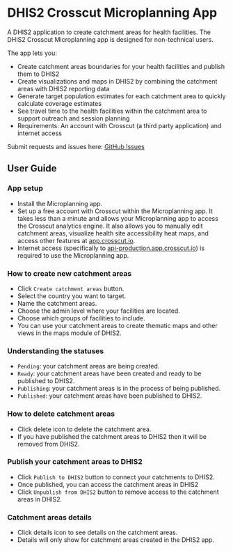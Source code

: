# DHIS2 Crosscut Microplanning App

A DHIS2 application to create catchment areas for health facilities. The DHIS2 Crosscut Microplanning app is designed for non-technical users.

The app lets you:

- Create catchment areas boundaries for your health facilities and publish them to DHIS2
- Create visualizations and maps in DHIS2 by combining the catchment areas with DHIS2 reporting data
- Generate target population estimates for each catchment area to quickly calculate coverage estimates
- See travel time to the health facilities within the catchment area to support outreach and session planning
- Requirements: An account with Crosscut (a third party application) and internet access

Submit requests and issues here: [GitHub Issues](https://github.com/crosscutio/dhis2-crosscut-app/issues/new)

## User Guide

### App setup

- Install the Microplanning app.
- Set up a free account with Crosscut within the Microplanning app. It takes less than a minute and allows your Microplanning app to access the Crosscut analytics engine. It also allows you to manually edit catchment areas, visualize health site accessibility heat maps, and access other features at [app.crosscut.io](https://app.crosscut.io/).
- Internet access (specifically to [api-production.app.crosscut.io](https://api-production.app.crosscut.io)) is required to use the Microplanning app.

### How to create new catchment areas

- Click `Create catchment areas` button.
- Select the country you want to target.
- Name the catchment areas.
- Choose the admin level where your facilities are located.
- Choose which groups of facilities to include.
- You can use your catchment areas to create thematic maps and other views in the maps module of DHIS2.

### Understanding the statuses

- `Pending`: your catchment areas are being created.
- `Ready`: your catchment areas have been created and ready to be published to DHIS2.
- `Publishing`: your catchment areas is in the process of being published.
- `Published`: your catchment areas have been published to DHIS2.

### How to delete catchment areas

- Click delete icon to delete the catchment area.
- If you have published the catchment areas to DHIS2 then it will be removed from DHIS2.

### Publish your catchment areas to DHIS2

- Click `Publish to DHIS2` button to connect your catchments to DHIS2.
- Once published, you can access the catchment areas in DHIS2
- Click `Unpublish from DHIS2` button to remove access to the catchment areas in DHIS2.

### Catchment areas details

- Click details icon to see details on the catchment areas.
- Details will only show for catchment areas created in the DHIS2 app.
